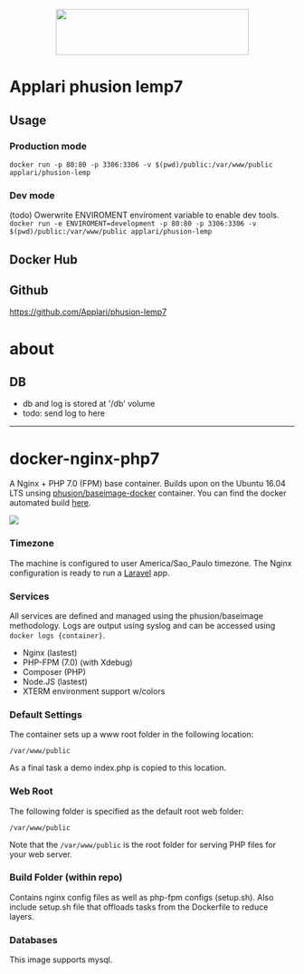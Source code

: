 <p align="center">
  <a href="http://docker.io">
    <img height="81" width="341" src="http://upload.wikimedia.org/wikipedia/commons/7/79/Docker_(container_engine)_logo.png">
  </a>
</p>

# Applari phusion lemp7


## Usage
### Production mode
`docker run -p 80:80 -p 3306:3306 -v $(pwd)/public:/var/www/public applari/phusion-lemp`

### Dev mode
(todo) Owerwrite ENVIROMENT enviroment variable to enable dev tools.
`docker run -e ENVIROMENT=development -p 80:80 -p 3306:3306 -v $(pwd)/public:/var/www/public applari/phusion-lemp`


## Docker Hub


## Github
https://github.com/Applari/phusion-lemp7


# about

## DB
* db and log is stored at '/db' volume
* todo: send log to here

-----
# docker-nginx-php7
A Nginx + PHP 7.0 (FPM) base container. Builds upon on the Ubuntu 16.04 LTS unsing [phusion/baseimage-docker](https://github.com/phusion/baseimage-docker) container. You can find the docker automated build [here](https://registry.hub.docker.com/u/ttaranto/docker-nginx-php7/).

[![](https://images.microbadger.com/badges/image/ttaranto/docker-nginx-php7.svg)](https://microbadger.com/images/ttaranto/docker-nginx-php7 "Get your own image badge on microbadger.com")

### Timezone
The machine is configured to user America/Sao_Paulo timezone. The Nginx configuration is ready to run a [Laravel](https://laravel.com/) app.

### Services
All services are defined and managed using the phusion/baseimage methodology. Logs are output using syslog and can be accessed using ``docker logs {container}``.

* Nginx (lastest)
* PHP-FPM (7.0) (with Xdebug)
* Composer (PHP)
* Node.JS (lastest)
* XTERM environment support w/colors

### Default Settings
The container sets up a www root folder in the following location:

``/var/www/public``

As a final task a demo index.php is copied to this location.

### Web Root
The following folder is specified as the default root web folder:

``/var/www/public``

Note that the ``/var/www/public`` is the root folder for serving PHP files for your web server.

### Build Folder (within repo)
Contains nginx config files as well as php-fpm configs (setup.sh). Also include setup.sh file that offloads tasks from the Dockerfile to reduce layers.

### Databases
This image supports mysql.

